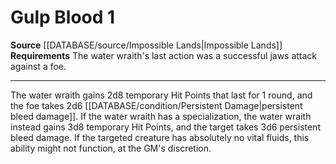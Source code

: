 ﻿---
actions: '[one-action]'
cost: null
element: null
frequency: null
id: '1453'
name: Gulp Blood
rarity: Common
requirement: The water wraith's last action was a successful jaws attack against a
  foe.
rus_type_level: null
school: null
source: '[[DATABASE/source/Impossible Lands|Impossible Lands]]'
trait: null
trigger: null
type: Action

---
# Gulp Blood <span class="action-icon">1</span>

**Source** [[DATABASE/source/Impossible Lands|Impossible Lands]]
**Requirements** The water wraith's last action was a successful jaws attack against a foe.

---
The water wraith gains 2d8 temporary Hit Points that last for 1 round, and the foe takes 2d6 [[DATABASE/condition/Persistent Damage|persistent bleed damage]]. If the water wraith has a specialization, the water wraith instead gains 3d8 temporary Hit Points, and the target takes 3d6 persistent bleed damage. If the targeted creature has absolutely no vital fluids, this ability might not function, at the GM's discretion.
